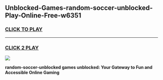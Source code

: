 
## Unblocked-Games-random-soccer-unblocked-Play-Online-Free-w6351
<h3>
<a href="https://premium76.site?title=random-soccer-unblocked&ref=26A">CLICK TO PLAY</a></h3>
<hr>

<h3>
<a href="https://premium76.site?title=random-soccer-unblocked&ref=26A">CLICK 2 PLAY</a>
  
</h3>

<a href="https://premium76.site?title=random-soccer-unblocked&ref=26A"><img src="https://clearcache.store/games.png"></a>


**random-soccer-unblocked games unblocked: Your Gateway to Fun and Accessible Online Gaming**
